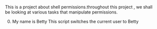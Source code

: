 This is a project about shell permissions.throughout this project , we shall be looking at various tasks that manipulate permissions.

0. My name is Betty
This script switches the current user to Betty
